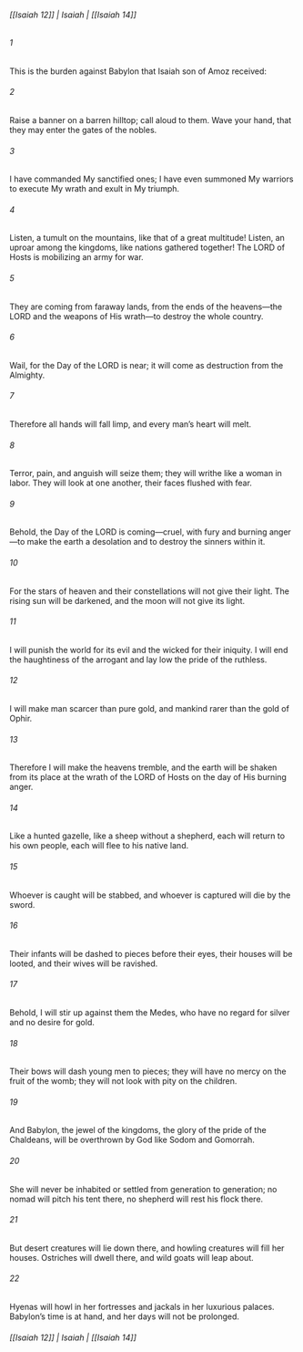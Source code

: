 ###### [[Isaiah 12]] | Isaiah | [[Isaiah 14]]

###### 1
This is the burden against Babylon that Isaiah son of Amoz received:
###### 2
Raise a banner on a barren hilltop; call aloud to them. Wave your hand, that they may enter the gates of the nobles.
###### 3
I have commanded My sanctified ones; I have even summoned My warriors to execute My wrath and exult in My triumph.
###### 4
Listen, a tumult on the mountains, like that of a great multitude! Listen, an uproar among the kingdoms, like nations gathered together! The LORD of Hosts is mobilizing an army for war.
###### 5
They are coming from faraway lands, from the ends of the heavens—the LORD and the weapons of His wrath—to destroy the whole country.
###### 6
Wail, for the Day of the LORD is near; it will come as destruction from the Almighty.
###### 7
Therefore all hands will fall limp, and every man’s heart will melt.
###### 8
Terror, pain, and anguish will seize them; they will writhe like a woman in labor. They will look at one another, their faces flushed with fear.
###### 9
Behold, the Day of the LORD is coming—cruel, with fury and burning anger—to make the earth a desolation and to destroy the sinners within it.
###### 10
For the stars of heaven and their constellations will not give their light. The rising sun will be darkened, and the moon will not give its light.
###### 11
I will punish the world for its evil and the wicked for their iniquity. I will end the haughtiness of the arrogant and lay low the pride of the ruthless.
###### 12
I will make man scarcer than pure gold, and mankind rarer than the gold of Ophir.
###### 13
Therefore I will make the heavens tremble, and the earth will be shaken from its place at the wrath of the LORD of Hosts on the day of His burning anger.
###### 14
Like a hunted gazelle, like a sheep without a shepherd, each will return to his own people, each will flee to his native land.
###### 15
Whoever is caught will be stabbed, and whoever is captured will die by the sword.
###### 16
Their infants will be dashed to pieces before their eyes, their houses will be looted, and their wives will be ravished.
###### 17
Behold, I will stir up against them the Medes, who have no regard for silver and no desire for gold.
###### 18
Their bows will dash young men to pieces; they will have no mercy on the fruit of the womb; they will not look with pity on the children.
###### 19
And Babylon, the jewel of the kingdoms, the glory of the pride of the Chaldeans, will be overthrown by God like Sodom and Gomorrah.
###### 20
She will never be inhabited or settled from generation to generation; no nomad will pitch his tent there, no shepherd will rest his flock there.
###### 21
But desert creatures will lie down there, and howling creatures will fill her houses. Ostriches will dwell there, and wild goats will leap about.
###### 22
Hyenas will howl in her fortresses and jackals in her luxurious palaces. Babylon’s time is at hand, and her days will not be prolonged.

###### [[Isaiah 12]] | Isaiah | [[Isaiah 14]]
